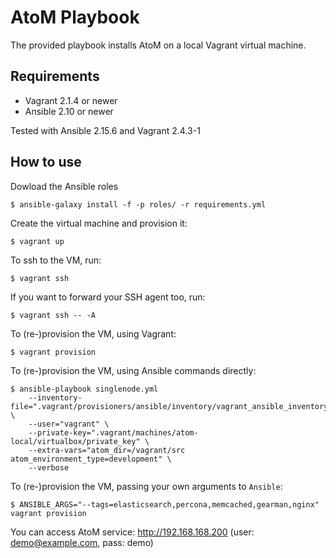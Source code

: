 # AtoM Playbook

The provided playbook installs AtoM on a local Vagrant virtual machine.

## Requirements

- Vagrant 2.1.4 or newer
- Ansible 2.10 or newer

Tested with Ansible 2.15.6 and Vagrant 2.4.3-1

## How to use

Dowload the Ansible roles

    $ ansible-galaxy install -f -p roles/ -r requirements.yml

Create the virtual machine and provision it:

    $ vagrant up

To ssh to the VM, run:

    $ vagrant ssh

If you want to forward your SSH agent too, run:

    $ vagrant ssh -- -A

To (re-)provision the VM, using Vagrant:

    $ vagrant provision

To (re-)provision the VM, using Ansible commands directly:

    $ ansible-playbook singlenode.yml
        --inventory-file=".vagrant/provisioners/ansible/inventory/vagrant_ansible_inventory" \
        --user="vagrant" \
        --private-key=".vagrant/machines/atom-local/virtualbox/private_key" \
        --extra-vars="atom_dir=/vagrant/src atom_environment_type=development" \
        --verbose

To (re-)provision the VM, passing your own arguments to `Ansible`:

    $ ANSIBLE_ARGS="--tags=elasticsearch,percona,memcached,gearman,nginx" vagrant provision

You can access AtoM service: http://192.168.168.200 (user: demo@example.com, pass: demo)
